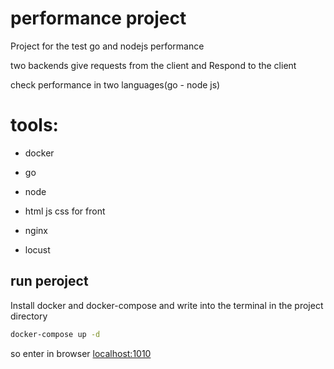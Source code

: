 # performance project
Project for the test go and nodejs performance

two backends give requests from the client and Respond to the client

check performance in two languages(go - node js) 

# tools:

- docker 

- go

- node

- html js css for front

- nginx

- locust

## run peroject

Install docker and docker-compose and write into the terminal in  the project directory

```bash
docker-compose up -d
```
so enter in browser [localhost:1010](http://localhost:1010/)
